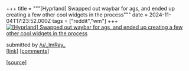 +++
title = """[Hyprland] Swapped out waybar for ags, and ended up creating a few other cool widgets in the process"""
date = 2024-11-04T17:23:52.000Z
tags = ["reddit","wm"]
+++
[![[Hyprland] Swapped out waybar for ags, and ended up creating a few other cool widgets in the process](https://b.thumbs.redditmedia.com/hxol-QU0GPmP4w4gi12jYWiTYtkN23i2s1nXKTQYMII.jpg "[Hyprland] Swapped out waybar for ags, and ended up creating a few other cool widgets in the process")](https://www.reddit.com/r/unixporn/comments/1gjjsar/hyprland_swapped_out_waybar_for_ags_and_ended_up/)

submitted by [/u/\_ImRay\_](https://www.reddit.com/user/_ImRay_)  
[\[link\]](https://www.reddit.com/gallery/1gjjsar) [\[comments\]](https://www.reddit.com/r/unixporn/comments/1gjjsar/hyprland_swapped_out_waybar_for_ags_and_ended_up/)

[[source]](https://www.reddit.com/r/unixporn/comments/1gjjsar/hyprland_swapped_out_waybar_for_ags_and_ended_up/)
